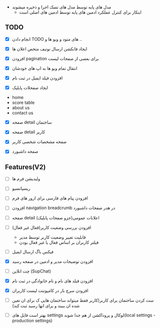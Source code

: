  - مدل های پایه توسط مدل های تسک اجرا و ذخیره میشوند
    - اینکار برای کنترل عملکرد ادمین های پایه توسط ادمین های اصلی است 

## TODO

- [x] انجام دادن TODO های متود و ویو ها و ..

- [x]  ایجاد فانکشن ارسال نوتیف متخص اعلان ها

- [x]  افزودن pagination برای بعضی از صفحات لیست

- [x]  انتقال تمام ویو ها به اپ های خودشان
  
- [x]  افزودن فیلد ایمیل در ثبت نام
   
- [x]  ایجاد صفحلات پابلیک
  - home
  - score table
  - about us 
  - contact us

- [x]  صفحه detail ساختمان

- [x]  صفحه detail کاربر

- [x]  صفحه مشخصات شخصی کاربر

- [x]  صفحه داشبورد


## Features(V2)


- [ ]  ولیدیشن فرم ها

- [ ]  ریسپانسیو

- [ ] افزودن پیام های فارسی برای ارور های فرم

- [ ] افزودن navigation breadcrumb در هدر صفحات داشبورد
- [ ]  صفحه detail اعلانات عمومی(جزو صفحات پابلیک)
- [ ]  افزودن بررسی وضعیت کاربر(فعال غیر فعال)
    - قابلیت تغییر وضعیت کاربر توسط مدیر
    - فیلتر کاربران بر اساس فعال یا غیر فعال بودن
- [ ] فیکس باگ ارسال ایمیل
- [x] افزودن توضیحات مدیر و ادمین در صفحه رسید
- [ ] چت انلاین (SupChat)
- [x] افزودن فیلد های نام و نام خانوادگی در ثبت نام
- [x] افزودن سرچ بار در کامپوننت لیست کاربران
- [ ] ست کردن ساختمان برای کاربر(کاربر فقط میتواند ساختمان هایی ک برای ان تعین شده ان ببیند و برای انها رسید ثبت کند)
- [ ] بهتر است فایل های settings لوکال و پروداکشن از هم جدا شوند(local settings - production settings)





